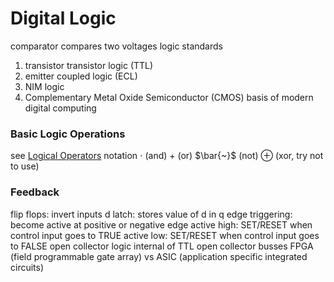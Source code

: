 # Digital Logic
comparator
	compares two voltages
logic standards
1. transistor transistor logic (TTL)
2. emitter coupled logic (ECL)
3. NIM logic
4. Complementary Metal Oxide Semiconductor (CMOS)
	basis of modern digital computing
### Basic Logic Operations
see [Logical Operators](logic-proofs.md#logical-operators)
notation
	$\cdot$ (and)
	$+$ (or)
	$\bar{~}$ (not)
	$\oplus$ (xor, try not to use)
### Feedback
flip flops: invert inputs
d latch: stores value of d in q
edge triggering: become active at positive or negative edge
active high: SET/RESET when control input goes to TRUE
active low: SET/RESET when control input goes to FALSE
open collector logic
	internal of TTL
	open collector busses
FPGA (field programmable gate array) vs ASIC (application specific integrated circuits)